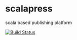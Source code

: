 scalapress
==========

scala based publishing platform





[![Build Status](https://travis-ci.org/sksamuel/scalapress.png)](https://travis-ci.org/sksamuel/scalapress)
